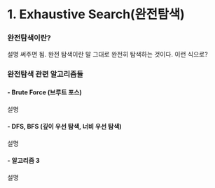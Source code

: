 # 1. Exhaustive Search\(완전탐색\)

### 완전탐색이란?

설명 써주면 됨. 완전 탐색이란 말 그대로 완전히 탐색하는 것이다. 이런 식으로?

### 완전탐색 관련 알고리즘들

#### - Brute Force \(브루트 포스\)

설명

#### - DFS, BFS \(깊이 우선 탐색, 너비 우선 탐색\)

설명

#### - 알고리즘 3

설명

